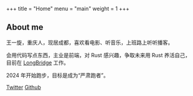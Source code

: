 +++
title = "Home"
menu = "main"
weight = 1
+++

## About me

王一旋，重庆人，现居成都，喜欢看电影、听音乐，上班路上听听播客。

会用代码写点东西，主业是前端，对 Rust 感兴趣，争取未来用 Rust 养活自己，目前在 <a href="https://longbridge.com/" target="_blank">LongBridge</a> 工作。

2024 年开始跑步，目标是成为“严肃跑者”。

<a href="https://twitter.com/madcodelife" target="_blank">Twitter</a>
<a href="https://github.com/madcodelife" target="_blank">Github</a>
